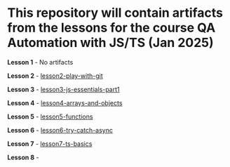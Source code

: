 # This repository will contain artifacts from the lessons for the course QA Automation with JS/TS (Jan 2025)

**Lesson 1** - No artifacts

**Lesson 2** - [lesson2-play-with-git](./lesson2-play-with-git)

**Lesson 3** - [lesson3-js-essentials-part1](./lesson3-js-essentials-part1)

**Lesson 4** - [lesson4-arrays-and-objects](./lesson4-arrays)

**Lesson 5** - [lesson5-functions](./lesson5-functions)

**Lesson 6** - [lesson6-try-catch-async](./lesson6-try-catch-async)

**Lesson 7** - [lesson7-ts-basics](./lesson7-ts-basics)

**Lesson 8** - []()